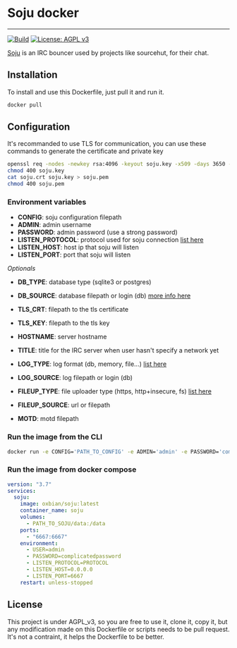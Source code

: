# Soju docker
---

[![Build](https://github.com/oxbian/soju-docker/actions/workflows/build.yml/badge.svg)](https://github.com/oxbian/soju-docker/actions/workflows/build.yml)
[![License: AGPL v3](https://img.shields.io/badge/License-AGPL_v3-blue.svg)](https://www.gnu.org/licenses/agpl-3.0)

[Soju](https://git.sr.ht/~emersion/soju/) is an IRC bouncer used by projects like sourcehut, for their chat.

## Installation

To install and use this Dockerfile, just pull it and run it.

```sh
docker pull  
```

## Configuration

It's recommanded to use TLS for communication, you can use these commands to generate the certificate and private key

```sh
openssl req -nodes -newkey rsa:4096 -keyout soju.key -x509 -days 3650 -out soju.crt
chmod 400 soju.key
cat soju.crt soju.key > soju.pem
chmod 400 soju.pem
```

### Environment variables

- **CONFIG**: soju configuration filepath
- **ADMIN**: admin username
- **PASSWORD**: admin password (use a strong password)
- **LISTEN_PROTOCOL**: protocol used for soju connection [list here](https://git.sr.ht/~emersion/soju/tree/master/item/doc/soju.1.scd#L81)
- **LISTEN_HOST**: host ip that soju will listen
- **LISTEN_PORT**: port that soju will listen

*Optionals*
- **DB_TYPE**: database type (sqlite3 or postgres)
- **DB_SOURCE**: database filepath or login (db) [more info here](https://git.sr.ht/~emersion/soju/tree/master/item/doc/soju.1.scd#L128)

- **TLS_CRT**: filepath to the tls certificate
- **TLS_KEY**: filepath to the tls key

- **HOSTNAME**: server hostname

- **TITLE**: title for the IRC server when user hasn't specify a network yet

- **LOG_TYPE**: log format (db, memory, file...) [list here](https://git.sr.ht/~emersion/soju/tree/master/item/doc/soju.1.scd#L141)
- **LOG_SOURCE**: log filepath or login (db)

- **FILEUP_TYPE**: file uploader type (https, http+insecure, fs) [list here](https://git.sr.ht/~emersion/soju/tree/master/item/doc/soju.1.scd#L160)
- **FILEUP_SOURCE**: url or filepath

- **MOTD**: motd filepath

### Run the image from the CLI

```sh
docker run -e CONFIG='PATH_TO_CONFIG' -e ADMIN='admin' -e PASSWORD='complicatedpassword' -e LISTEN_PROTOCOL='PROTOCOL' -e LISTEN_HOST='0.0.0.0' -e LISTEN_PORT='6667' oxbian/soju
```

### Run the image from docker compose

```yaml
version: "3.7"
services:
  soju:
    image: oxbian/soju:latest
    container_name: soju
    volumes:
      - PATH_TO_SOJU/data:/data
    ports:
      - "6667:6667"
    environment:
      - USER=admin
      - PASSWORD=complicatedpassword
      - LISTEN_PROTOCOL=PROTOCOL
      - LISTEN_HOST=0.0.0.0
      - LISTEN_PORT=6667
    restart: unless-stopped
```

## License

This project is under AGPL_v3, so you are free to use it, clone it, copy it, but any modification made on this Dockerfile or scripts needs to be pull request. It's not a contraint, it helps the Dockerfile to be better.

